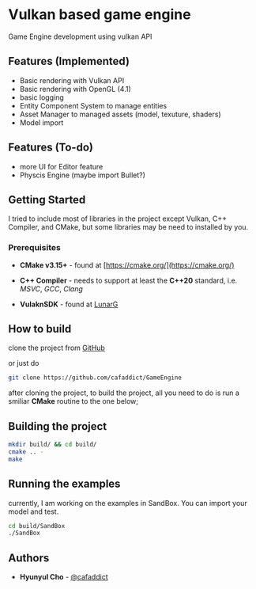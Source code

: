 # Vulkan based game engine

Game Engine development using vulkan API

## Features (Implemented)

- Basic rendering with Vulkan API
- Basic rendering with OpenGL (4.1)
- basic logging
- Entity Component System to manage entities
- Asset Manager to managed assets (model, texuture, shaders)
- Model import

## Features (To-do)

- more UI for Editor feature
- Physcis Engine (maybe import Bullet?)

## Getting Started

I tried to include most of libraries in the project except Vulkan, C++ Compiler, and CMake, but some libraries may be need to installed by you.

### Prerequisites

- **CMake v3.15+** - found at [https://cmake.org/](https://cmake.org/)

- **C++ Compiler** - needs to support at least the **C++20** standard, i.e. _MSVC_,
  _GCC_, _Clang_

- **VulaknSDK** - found at [LunarG](https://www.lunarg.com/vulkan-sdk/)

## How to build

clone the project from
[GitHub](https://github.com/cafaddict/GameEngine)

or just do

```bash
git clone https://github.com/cafaddict/GameEngine
```

after cloning the project, to build the project, all you need to do is run a smiliar **CMake** routine to the one below;

## Building the project

```bash
mkdir build/ && cd build/
cmake .. -
make
```

## Running the examples

currently, I am working on the examples in SandBox. You can import your model and test.

```bash
cd build/SandBox
./SandBox

```

## Authors

- **Hyunyul Cho** - [@cafaddict](https://github.com/cafaddict)
